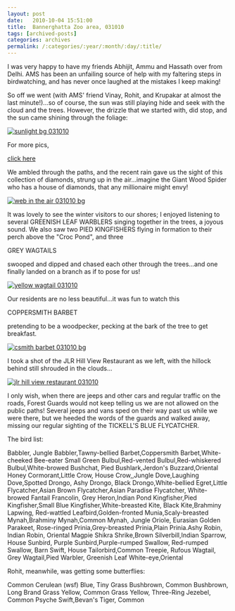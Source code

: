 ```yaml
---
layout: post
date:	2010-10-04 15:51:00
title:  Bannerghatta Zoo area, 031010
tags: [archived-posts]
categories: archives
permalink: /:categories/:year/:month/:day/:title/
---
```

I was very happy to have my friends Abhijit, Ammu and Hassath over from Delhi. AMS has been an unfailing source of help with my faltering steps in birdwatching, and has never once laughed at the mistakes I keep making!

So off we went (with AMS' friend Vinay,  Rohit, and Krupakar at almost the last minute!)...so of course, the sun was still playing hide and seek with the cloud and the trees. However, the drizzle that we started with, did stop, and the sun came shining through the foliage:

<a href="http://s835.photobucket.com/albums/zz275/dffrntpx/?action=view&current=IMG_3616.jpg" target="_blank"><img src="http://i835.photobucket.com/albums/zz275/dffrntpx/IMG_3616.jpg" border="0" alt="sunlight bg 031010"></a>

<lj-cut text="a few images from Bannerghatta">

For more pics, 

<a href="http://picasaweb.google.com/mohandeepa/BannerghattaZooArea031010#"> click here </a>



We ambled through the paths, and the recent rain gave us the sight of this collection of diamonds, strung up in the air...imagine the Giant Wood Spider who has a house of diamonds, that any millionaire might envy!

<a href="http://s835.photobucket.com/albums/zz275/dffrntpx/?action=view&current=IMG_3613.jpg" target="_blank"><img src="http://i835.photobucket.com/albums/zz275/dffrntpx/IMG_3613.jpg" border="0" alt="web in the air 031010 bg"></a>

It was lovely to see the winter visitors to our shores; I enjoyed listening to several GREENISH LEAF WARBLERS singing together in the trees, a joyous sound. We also saw two PIED KINGFISHERS flying in formation to their perch above the "Croc Pond", and three

 GREY WAGTAILS 

swooped and dipped and chased each other through the trees...and one finally landed on a branch as if to pose for us!


<a href="http://s835.photobucket.com/albums/zz275/dffrntpx/?action=view&current=IMG_3619.jpg" target="_blank"><img src="http://i835.photobucket.com/albums/zz275/dffrntpx/IMG_3619.jpg" border="0" alt="yellow wagtail 031010"></a>


Our residents are no less beautiful...it was fun to watch this

COPPERSMITH BARBET

pretending to be a woodpecker, pecking at the bark of the tree to get breakfast.

<a href="http://s835.photobucket.com/albums/zz275/dffrntpx/?action=view&current=IMG_3628.jpg" target="_blank"><img src="http://i835.photobucket.com/albums/zz275/dffrntpx/IMG_3628.jpg" border="0" alt="csmith barbet 031010 bg"></a>

I took a shot of the JLR Hill View Restaurant as we left, with the hillock behind still shrouded in the clouds...

<a href="http://s835.photobucket.com/albums/zz275/dffrntpx/?action=view&current=IMG_3573.jpg" target="_blank"><img src="http://i835.photobucket.com/albums/zz275/dffrntpx/IMG_3573.jpg" border="0" alt="jlr hill view restaurant 031010"></a>

I only wish, when there are jeeps and other cars and regular traffic on the roads, Forest Guards would not keep telling us we are not allowed on the public paths!  Several jeeps and vans sped on their way past us while we were there, but we heeded the words of the guards and walked away, missing our regular sighting of the TICKELL'S BLUE FLYCATCHER.

The bird list:

Babbler, Jungle
Babbler,Tawny-bellied
Barbet,Coppersmith
Barbet,White-cheeked
Bee-eater Small Green
Bulbul,Red-vented
Bulbul,Red-whiskered
Bulbul,White-browed
Bushchat, Pied
Bushlark,Jerdon's
Buzzard,Oriental Honey
Cormorant,Little
Crow, House
Crow,,Jungle
Dove,Laughing
Dove,Spotted
Drongo, Ashy
Drongo, Black
Drongo,White-bellied
Egret,Little
Flycatcher,Asian Brown
Flycatcher,Asian Paradise
Flycatcher, White-browed Fantail
Francolin, Grey
Heron,Indian Pond
Kingfisher,Pied
Kingfisher,Small Blue
Kingfisher,White-breasted
Kite, Black
Kite,Brahminy
Lapwing, Red-wattled
Leafbird,Golden-fronted
Munia,Scaly-breasted
Mynah,Brahminy
Mynah,Common
Mynah, Jungle
Oriole, Eurasian Golden
Parakeet, Rose-ringed
Prinia,Grey-breasted
Prinia,Plain
Prinia.Ashy
Robin, Indian
Robin, Oriental Magpie
Shikra
Shrike,Brown
Silverbill,Indian
Sparrow, House
Sunbird, Purple
Sunbird,Purple-rumped
Swallow, Red-rumped
Swallow, Barn
Swift, House
Tailorbird,Common
Treepie, Rufous
Wagtail, Grey
Wagtail,Pied
Warbler, Greenish Leaf
White-eye,Oriental


Rohit, meanwhile, was getting some butterflies:

Common Cerulean (wsf)
Blue, Tiny Grass
Bushbrown, Common
Bushbrown, Long Brand
Grass Yellow, Common
Grass Yellow, Three-Ring
Jezebel, Common
Psyche
Swift,Bevan's
Tiger, Common


</lj-cut>
